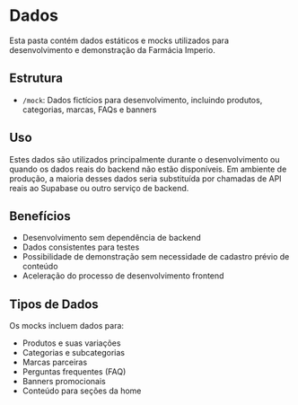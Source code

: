 
# Dados

Esta pasta contém dados estáticos e mocks utilizados para desenvolvimento e demonstração da Farmácia Imperio.

## Estrutura

- `/mock`: Dados fictícios para desenvolvimento, incluindo produtos, categorias, marcas, FAQs e banners

## Uso

Estes dados são utilizados principalmente durante o desenvolvimento ou quando os dados reais do backend não estão disponíveis. Em ambiente de produção, a maioria desses dados seria substituída por chamadas de API reais ao Supabase ou outro serviço de backend.

## Benefícios

- Desenvolvimento sem dependência de backend
- Dados consistentes para testes
- Possibilidade de demonstração sem necessidade de cadastro prévio de conteúdo
- Aceleração do processo de desenvolvimento frontend

## Tipos de Dados

Os mocks incluem dados para:
- Produtos e suas variações
- Categorias e subcategorias
- Marcas parceiras
- Perguntas frequentes (FAQ)
- Banners promocionais
- Conteúdo para seções da home
